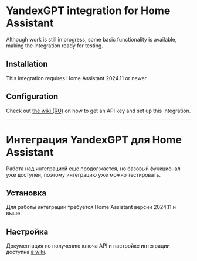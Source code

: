 # YandexGPT integration for Home Assistant

Although work is still in progress, some basic functionality is available, making the integration ready for testing.

## Installation

This integration requires Home Assistant 2024.11 or newer.

## Configuration

Check out [the wiki (RU)](https://github.com/black-roland/homeassistant-yandexgpt/wiki) on how to get an API key and set up this integration.

---

# Интеграция YandexGPT для Home Assistant

Работа над интеграцией еще продолжается, но базовый функционал уже доступен, поэтому интеграцию уже можно тестировать.

## Установка

Для работы интеграции требуется Home Assistant версии 2024.11 и выше.

## Настройка

Документация по получению ключа API и настройке интеграции доступна [в wiki](https://github.com/black-roland/homeassistant-yandexgpt/wiki).
